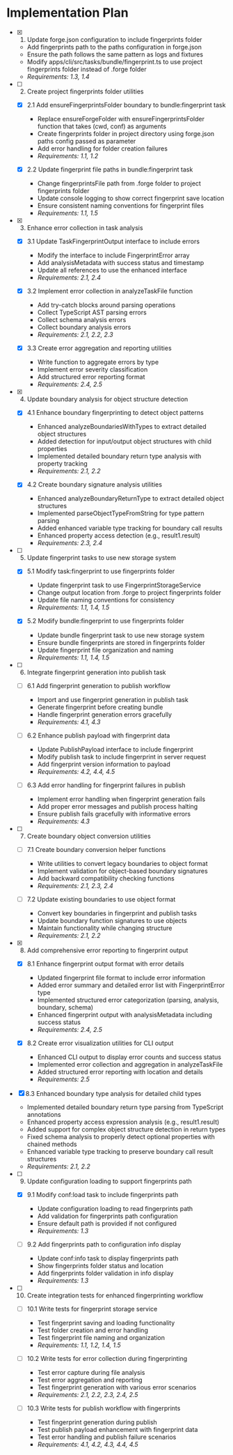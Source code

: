# Implementation Plan

- [x] 1. Update forge.json configuration to include fingerprints folder
  - Add fingerprints path to the paths configuration in forge.json
  - Ensure the path follows the same pattern as logs and fixtures
  - Modify apps/cli/src/tasks/bundle/fingerprint.ts to use project fingerprints folder instead of .forge folder
  - _Requirements: 1.3, 1.4_

- [ ] 2. Create project fingerprints folder utilities
  - [x] 2.1 Add ensureFingerprintsFolder boundary to bundle:fingerprint task
    - Replace ensureForgeFolder with ensureFingerprintsFolder function that takes (cwd, conf) as arguments
    - Create fingerprints folder in project directory using forge.json paths config passed as parameter
    - Add error handling for folder creation failures
    - _Requirements: 1.1, 1.2_

  - [x] 2.2 Update fingerprint file paths in bundle:fingerprint task
    - Change fingerprintsFile path from .forge folder to project fingerprints folder
    - Update console logging to show correct fingerprint save location
    - Ensure consistent naming conventions for fingerprint files
    - _Requirements: 1.1, 1.5_

- [x] 3. Enhance error collection in task analysis
  - [x] 3.1 Update TaskFingerprintOutput interface to include errors
    - Modify the interface to include FingerprintError array
    - Add analysisMetadata with success status and timestamp
    - Update all references to use the enhanced interface
    - _Requirements: 2.1, 2.4_

  - [x] 3.2 Implement error collection in analyzeTaskFile function
    - Add try-catch blocks around parsing operations
    - Collect TypeScript AST parsing errors
    - Collect schema analysis errors
    - Collect boundary analysis errors
    - _Requirements: 2.1, 2.2, 2.3_

  - [x] 3.3 Create error aggregation and reporting utilities
    - Write function to aggregate errors by type
    - Implement error severity classification
    - Add structured error reporting format
    - _Requirements: 2.4, 2.5_

- [x] 4. Update boundary analysis for object structure detection
  - [x] 4.1 Enhance boundary fingerprinting to detect object patterns
    - Enhanced analyzeBoundariesWithTypes to extract detailed object structures
    - Added detection for input/output object structures with child properties
    - Implemented detailed boundary return type analysis with property tracking
    - _Requirements: 2.1, 2.2_

  - [x] 4.2 Create boundary signature analysis utilities
    - Enhanced analyzeBoundaryReturnType to extract detailed object structures
    - Implemented parseObjectTypeFromString for type pattern parsing
    - Added enhanced variable type tracking for boundary call results
    - Enhanced property access detection (e.g., result1.result)
    - _Requirements: 2.3, 2.4_

- [ ] 5. Update fingerprint tasks to use new storage system
  - [x] 5.1 Modify task:fingerprint to use fingerprints folder
    - Update fingerprint task to use FingerprintStorageService
    - Change output location from .forge to project fingerprints folder
    - Update file naming conventions for consistency
    - _Requirements: 1.1, 1.4, 1.5_

  - [x] 5.2 Modify bundle:fingerprint to use fingerprints folder
    - Update bundle fingerprint task to use new storage system
    - Ensure bundle fingerprints are stored in fingerprints folder
    - Update fingerprint file organization and naming
    - _Requirements: 1.1, 1.4, 1.5_

- [ ] 6. Integrate fingerprint generation into publish task
  - [ ] 6.1 Add fingerprint generation to publish workflow
    - Import and use fingerprint generation in publish task
    - Generate fingerprint before creating bundle
    - Handle fingerprint generation errors gracefully
    - _Requirements: 4.1, 4.3_

  - [ ] 6.2 Enhance publish payload with fingerprint data
    - Update PublishPayload interface to include fingerprint
    - Modify publish task to include fingerprint in server request
    - Add fingerprint version information to payload
    - _Requirements: 4.2, 4.4, 4.5_

  - [ ] 6.3 Add error handling for fingerprint failures in publish
    - Implement error handling when fingerprint generation fails
    - Add proper error messages and publish process halting
    - Ensure publish fails gracefully with informative errors
    - _Requirements: 4.3_

- [ ] 7. Create boundary object conversion utilities
  - [ ] 7.1 Create boundary conversion helper functions
    - Write utilities to convert legacy boundaries to object format
    - Implement validation for object-based boundary signatures
    - Add backward compatibility checking functions
    - _Requirements: 2.1, 2.3, 2.4_

  - [ ] 7.2 Update existing boundaries to use object format
    - Convert key boundaries in fingerprint and publish tasks
    - Update boundary function signatures to use objects
    - Maintain functionality while changing structure
    - _Requirements: 2.1, 2.2_

- [x] 8. Add comprehensive error reporting to fingerprint output
  - [x] 8.1 Enhance fingerprint output format with error details
    - Updated fingerprint file format to include error information
    - Added error summary and detailed error list with FingerprintError type
    - Implemented structured error categorization (parsing, analysis, boundary, schema)
    - Enhanced fingerprint output with analysisMetadata including success status
    - _Requirements: 2.4, 2.5_

  - [x] 8.2 Create error visualization utilities for CLI output
    - Enhanced CLI output to display error counts and success status
    - Implemented error collection and aggregation in analyzeTaskFile
    - Added structured error reporting with location and details
    - _Requirements: 2.5_

- [x] 8.3 Enhanced boundary type analysis for detailed child types
    - Implemented detailed boundary return type parsing from TypeScript annotations
    - Enhanced property access expression analysis (e.g., result1.result)
    - Added support for complex object structure detection in return types
    - Fixed schema analysis to properly detect optional properties with chained methods
    - Enhanced variable type tracking to preserve boundary call result structures
    - _Requirements: 2.1, 2.2_

- [ ] 9. Update configuration loading to support fingerprints path
  - [x] 9.1 Modify conf:load task to include fingerprints path
    - Update configuration loading to read fingerprints path
    - Add validation for fingerprints path configuration
    - Ensure default path is provided if not configured
    - _Requirements: 1.3_

  - [ ] 9.2 Add fingerprints path to configuration info display
    - Update conf:info task to display fingerprints path
    - Show fingerprints folder status and location
    - Add fingerprints folder validation in info display
    - _Requirements: 1.3_

- [ ] 10. Create integration tests for enhanced fingerprinting workflow
  - [ ] 10.1 Write tests for fingerprint storage service
    - Test fingerprint saving and loading functionality
    - Test folder creation and error handling
    - Test fingerprint file naming and organization
    - _Requirements: 1.1, 1.2, 1.4, 1.5_

  - [ ] 10.2 Write tests for error collection during fingerprinting
    - Test error capture during file analysis
    - Test error aggregation and reporting
    - Test fingerprint generation with various error scenarios
    - _Requirements: 2.1, 2.2, 2.3, 2.4, 2.5_

  - [ ] 10.3 Write tests for publish workflow with fingerprints
    - Test fingerprint generation during publish
    - Test publish payload enhancement with fingerprint data
    - Test error handling and publish failure scenarios
    - _Requirements: 4.1, 4.2, 4.3, 4.4, 4.5_